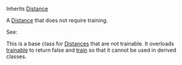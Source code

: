 <!-- UNTRAINABLE DISTANCE -->

Inherits [Distance](../distance/distance.md)

A [Distance](../distance/distance.md) that does not require training.

See:

This is a base class for [Distances](../distance/distance.md) that are not trainable. It overloads [trainable](../distance/functions.md#trainable) to return false and [train](../distance/functions.md#train) so that it cannot be used in derived classes.
